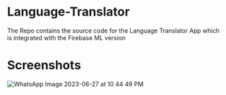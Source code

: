 # Language-Translator
The Repo contains the source code for the Language Translator App which is integrated with the Firebase ML version
# Screenshots
![WhatsApp Image 2023-06-27 at 10 44 49 PM](https://github.com/Pranavjaishwal/Language-Translator/assets/94792890/444dffc9-101c-4dbc-a2f1-47f71125a3dd)
